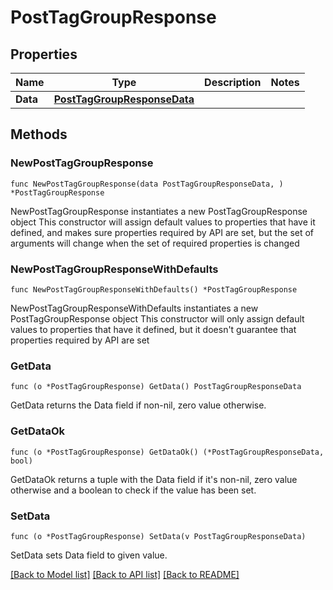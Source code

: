# PostTagGroupResponse

## Properties

Name | Type | Description | Notes
------------ | ------------- | ------------- | -------------
**Data** | [**PostTagGroupResponseData**](PostTagGroupResponseData.md) |  | 

## Methods

### NewPostTagGroupResponse

`func NewPostTagGroupResponse(data PostTagGroupResponseData, ) *PostTagGroupResponse`

NewPostTagGroupResponse instantiates a new PostTagGroupResponse object
This constructor will assign default values to properties that have it defined,
and makes sure properties required by API are set, but the set of arguments
will change when the set of required properties is changed

### NewPostTagGroupResponseWithDefaults

`func NewPostTagGroupResponseWithDefaults() *PostTagGroupResponse`

NewPostTagGroupResponseWithDefaults instantiates a new PostTagGroupResponse object
This constructor will only assign default values to properties that have it defined,
but it doesn't guarantee that properties required by API are set

### GetData

`func (o *PostTagGroupResponse) GetData() PostTagGroupResponseData`

GetData returns the Data field if non-nil, zero value otherwise.

### GetDataOk

`func (o *PostTagGroupResponse) GetDataOk() (*PostTagGroupResponseData, bool)`

GetDataOk returns a tuple with the Data field if it's non-nil, zero value otherwise
and a boolean to check if the value has been set.

### SetData

`func (o *PostTagGroupResponse) SetData(v PostTagGroupResponseData)`

SetData sets Data field to given value.



[[Back to Model list]](../README.md#documentation-for-models) [[Back to API list]](../README.md#documentation-for-api-endpoints) [[Back to README]](../README.md)


